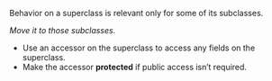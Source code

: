 Behavior on a superclass is relevant only for some of its subclasses.

*Move it to those subclasses.*

+ Use an accessor on the superclass to access any fields on the superclass.
+ Make the accessor **protected** if public access isn’t required.
